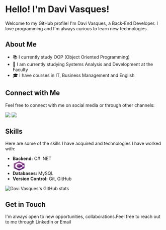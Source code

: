 # Hello! I'm Davi Vasques!

Welcome to my GitHub profile! I'm Davi Vasques, a Back-End Developer. I love programming and I'm always curious to learn new technologies.

## About Me

- 📚 I currently study OOP (Object Oriented Programming)
- 🏫 I am currently studying Systems Analysis and Development at the Faculty
- 🎓 I have courses in IT, Business Management and English

## Connect with Me

Feel free to connect with me on social media or through other channels:

<a href = "mailto:davivasques07@gmail.com"><img src="https://img.shields.io/badge/-Gmail-%23333?style=for-the-badge&logo=gmail&logoColor=white" target="_blank"></a>
  <a href="https://www.linkedin.com/in/davi-vasques-216620276/" target="_blank"><img src="https://img.shields.io/badge/-LinkedIn-%230077B5?style=for-the-badge&logo=linkedin&logoColor=white" target="_blank"></a> 

  ## Skills

Here are some of the skills I have acquired and technologies I have worked with:

- **Backend:** C# .NET
- <img align="center" alt="Rafa-Csharp" height="30" width="40" src="https://raw.githubusercontent.com/devicons/devicon/master/icons/csharp/csharp-original.svg">
- **Databases:** MySQL
- **Version Control:** Git, GitHub

![Davi Vasques's GitHub stats](https://github-readme-stats.vercel.app/api?username=DaviiVasques&show_icons=true&theme=tokyonight)

## Get in Touch

I'm always open to new opportunities, collaborations.Feel free to reach out to me through LinkedIn or Email




